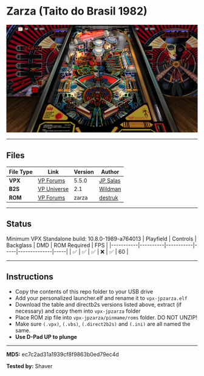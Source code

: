 # Zarza (Taito do Brasil 1982)

![Table Preview](../../images/vpx-jps-zarza-preview.jpg)

---

## Files
| File Type | Link | Version | Author | 
|-----------|--------|----------|--------------|
| **VPX** | [VP Forums](https://www.vpforums.org/index.php?app=downloads&showfile=13488#) | 5.5.0 | [JP Salas](https://www.vpforums.org/index.php?showuser=277) |
| **B2S** | [VP Universe](https://vpuniverse.com/files/file/4979-zarza-taito-1982/) | 2.1 | [Wildman](https://vpuniverse.com/profile/5-wildman/) |
| **ROM** | [VP Forums](https://www.vpforums.org/index.php?app=downloads&showfile=570) | zarza | [destruk](https://www.vpforums.org/index.php?showuser=5) |

---

## Status 
Minimum VPX Standalone build: 10.8.0-1989-a764013
| Playfield | Controls | Backglass | DMD | ROM Required | FPS | 
|-----------|----------|-----------|-----|--------------|-----|
| :white_check_mark: | :white_check_mark: | :white_check_mark: | :x: | :white_check_mark: | 60 |

---

## Instructions

- Copy the contents of this repo folder to your USB drive
- Add your personalized launcher.elf and rename it to `vpx-jpzarza.elf`
- Download the table and directb2s versions listed above, extract (if necessary) and copy them into `vpx-jpzarza` folder
- Place ROM zip file into `vpx-jpzarza/pinmame/roms` folder. DO NOT UNZIP!
- Make sure `(.vpx)`, `(.vbs)`, `(.direct2b2s)` and `(.ini)` are all named the same.
- **Use D-Pad UP to plunge** 

---

**MD5:** ec7c2ad31a1939cf8f9863b0ed79ec4d

**Tested by:** Shaver

